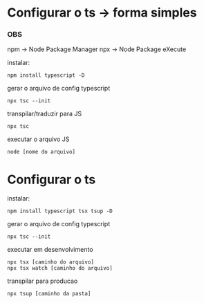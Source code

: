 # Configurar o ts -> forma simples

### OBS

npm -> Node Package Manager
npx -> Node Package eXecute

instalar:

```
npm install typescript -D
```

gerar o arquivo de config typescript

```
npx tsc --init
```

transpilar/traduzir para JS

```
npx tsc
```

executar o arquivo JS

```
node [nome do arquivo]
```

# Configurar o ts

instalar:

```
npm install typescript tsx tsup -D
```

gerar o arquivo de config typescript

```
npx tsc --init
```

executar em desenvolvimento

```
npx tsx [caminho do arquivo]
npx tsx watch [caminho do arquivo]
```

transpilar para producao

```
npx tsup [caminho da pasta]
```
